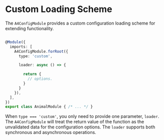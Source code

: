 # Custom Loading Scheme

The `A4ConfigModule` provides a custom configuration loading scheme for extending functionality.

``` ts

@Module({
  imports: [
    A4ConfigModule.forRoot({
      type: 'custom',

      loader: async () => {

        return {
          // options.
        }
      }
    }),
  ],
})
export class AnimalModule { /* ... */ }

```

When `type === 'custom'`, you only need to provide one parameter, `loader`. The `A4ConfigModule` will treat the return value of the function as the unvalidated data for the configuration options. The `loader` supports both synchronous and asynchronous operations.
